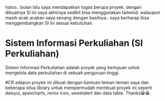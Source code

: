 haloo.. bulan lalu saya mendapatkan tugas berupa proyek, dengan dibuatnya SI ini saya akhirnya sedikit bisa menggunakan tailwind. walaupun masih acak acakan saya senang dengan hasilnya.. saya berharap bisa menggembangkan SI ini sesuai kebutuhan.

# Sistem Informasi Perkuliahan (SI Perkuliahan)
Sistem Informasi Perkuliahan adalah proyek yang bertujuan untuk mengelola data perkuliahan di sebuah perguruan tinggi.

#CR
adapun proyek ini dibuat dengan bantuan teman-teman saya dan beberapa situs library untuk mempermudah membuat proyek ini seperti daisyui, apexcharts, remix icon, sweetalert dan data table.
Thanks😁😁.
